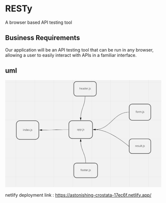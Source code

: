 # RESTy

A browser based API testing tool

## Business Requirements

Our application will be an API testing tool that can be run in any browser, allowing a user to easily interact with APIs in a familiar interface.

## uml 
![uml](./uml.PNG)

netlify deployment link : https://astonishing-crostata-17ec6f.netlify.app/